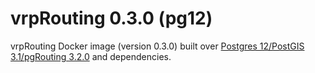 # vrpRouting 0.3.0 (pg12)

vrpRouting Docker image (version 0.3.0) built over [Postgres 12/PostGIS 3.1/pgRouting 3.2.0](https://hub.docker.com/r/pgrouting/pgrouting) and dependencies.
